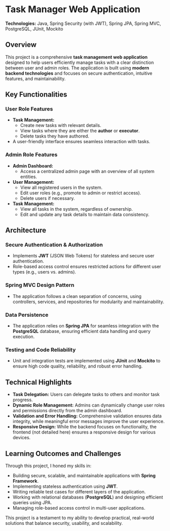 # Task Manager Web Application

**Technologies:** Java, Spring Security (with JWT), Spring JPA, Spring MVC, PostgreSQL, JUnit, Mockito  

## Overview  
This project is a comprehensive **task management web application** designed to help users efficiently manage tasks with a clear distinction between user and admin roles. The application is built using **modern backend technologies** and focuses on secure authentication, intuitive features, and maintainability.  

## Key Functionalities  

### User Role Features  
- **Task Management:**  
  - Create new tasks with relevant details.  
  - View tasks where they are either the **author** or **executor**.  
  - Delete tasks they have authored.  
- A user-friendly interface ensures seamless interaction with tasks.  

### Admin Role Features  
- **Admin Dashboard:**  
  - Access a centralized admin page with an overview of all system entities.  
- **User Management:**  
  - View all registered users in the system.  
  - Edit user roles (e.g., promote to admin or restrict access).  
  - Delete users if necessary.  
- **Task Management:**  
  - View all tasks in the system, regardless of ownership.  
  - Edit and update any task details to maintain data consistency.  

## Architecture  

### Secure Authentication & Authorization  
- Implements **JWT** (JSON Web Tokens) for stateless and secure user authentication.  
- Role-based access control ensures restricted actions for different user types (e.g., users vs. admins).  

### Spring MVC Design Pattern  
- The application follows a clean separation of concerns, using controllers, services, and repositories for modularity and maintainability.  

### Data Persistence  
- The application relies on **Spring JPA** for seamless integration with the **PostgreSQL** database, ensuring efficient data handling and query execution.  

### Testing and Code Reliability  
- Unit and integration tests are implemented using **JUnit** and **Mockito** to ensure high code quality, reliability, and robust error handling.  

## Technical Highlights  
- **Task Delegation:** Users can delegate tasks to others and monitor task progress.  
- **Dynamic Role Management:** Admins can dynamically change user roles and permissions directly from the admin dashboard.  
- **Validation and Error Handling:** Comprehensive validation ensures data integrity, while meaningful error messages improve the user experience.  
- **Responsive Design:** While the backend focuses on functionality, the frontend (not detailed here) ensures a responsive design for various devices.  

## Learning Outcomes and Challenges  
Through this project, I honed my skills in:  
- Building secure, scalable, and maintainable applications with **Spring Framework**.  
- Implementing stateless authentication using **JWT**.  
- Writing reliable test cases for different layers of the application.  
- Working with relational databases (**PostgreSQL**) and designing efficient queries using JPA.  
- Managing role-based access control in multi-user applications.  

This project is a testament to my ability to develop practical, real-world solutions that balance security, usability, and scalability.  

